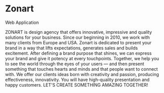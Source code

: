 # Zonart
Web Application

ZONART is design agency that offers innovative, impressive and quality solutions for your business. Since our beginning in 2010, we work with many clients from Europe and USA. Zonart is dedicated to present your brand in a way that lifts expectations, generates sales and builds excitement. After defining a brand purpose that shines, we can express your brand and give it potency at every touchpoints. Together, we help you to see the world through the eyes of your users — and then present something that touches hearts and minds and that people want to connect with. We offer our clients ideas born with creativity and passion, producing effectiveness, innovativity. You will have high-quality presentation and happy customers.
LET'S CREATE SOMETHING AMAZING TOGETHER!
